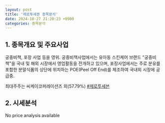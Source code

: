 ```yaml
---
layout: post
title: '제로투세븐 종목분석'
date: 2024-10-27 21:20:23 +0900
categories: 종목분석
---
```


## 1. 종목개요 및 주요사업

궁중비책, 포장 사업 등을 영위. 궁중비책사업에서는 유아동 스킨케어 브랜드 "궁중비책"을 국내 및 해외 시장에서 영업활동을 전개하고 있으며, 포장사업에서는 주로 분유를 포함한 분말식품의 상단에 위치하는 POE(Peel Off End)를 제조하여 국내외 시장에 공급중.

최대주주는 씨케이코퍼레이션즈 외(57.79%)
[#제로투세븐](#)

## 2. 시세분석

No price analysis available
